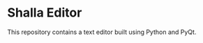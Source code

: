

Shalla Editor
=====================

This repository contains a text editor built using Python and PyQt.


